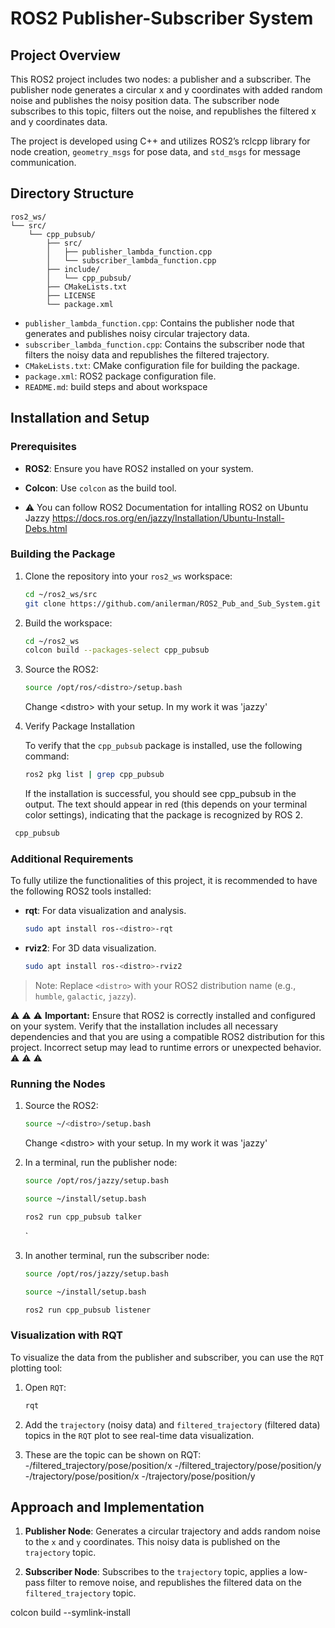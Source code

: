# ROS2 Publisher-Subscriber System

## Project Overview

This ROS2 project includes two nodes: a publisher and a subscriber. The publisher node generates a circular x and y coordinates with added random noise and publishes the noisy position data. The subscriber node subscribes to this topic, filters out the noise, and republishes the filtered x and y coordinates data.


The project is developed using C++ and utilizes ROS2’s rclcpp library for node creation, `geometry_msgs` for pose data, and `std_msgs` for message communication.


## Directory Structure

```
ros2_ws/
└── src/
    └── cpp_pubsub/
        ├── src/
        │   ├── publisher_lambda_function.cpp
        │   └── subscriber_lambda_function.cpp
        ├── include/
        │   └── cpp_pubsub/
        ├── CMakeLists.txt
        ├── LICENSE
        └── package.xml

```

- `publisher_lambda_function.cpp`: Contains the publisher node that generates and publishes noisy circular trajectory data.
- `subscriber_lambda_function.cpp`: Contains the subscriber node that filters the noisy data and republishes the filtered trajectory.
- `CMakeLists.txt`: CMake configuration file for building the package.
- `package.xml`: ROS2 package configuration file.
- `README.md`: build steps and about workspace

## Installation and Setup

### Prerequisites

- **ROS2**: Ensure you have ROS2 installed on your system.
- **Colcon**: Use `colcon` as the build tool.

- ⚠️ You can follow ROS2 Documentation for intalling ROS2 on Ubuntu Jazzy https://docs.ros.org/en/jazzy/Installation/Ubuntu-Install-Debs.html

### Building the Package

1. Clone the repository into your `ros2_ws` workspace:
   ```bash
   cd ~/ros2_ws/src
   git clone https://github.com/anilerman/ROS2_Pub_and_Sub_System.git cpp_pubsub
   ```
2. Build the workspace:
   ```bash
   cd ~/ros2_ws
   colcon build --packages-select cpp_pubsub
   ```

3. Source the ROS2:
   ```bash
   source /opt/ros/<distro>/setup.bash 
   ```
    Change <dıstro> with your setup. In my work it was 'jazzy'

 5. Verify Package Installation

    To verify that the `cpp_pubsub` package is installed, use the following command:

    ```bash
    ros2 pkg list | grep cpp_pubsub
    ```
    If the installation is successful, you should see cpp_pubsub in the output. The text should appear in red (this depends on your   terminal color settings), indicating that the package is recognized by ROS 2.
   ```bash
    cpp_pubsub
   ```

### Additional Requirements

To fully utilize the functionalities of this project, it is recommended to have the following ROS2 tools installed:

- **rqt**: For data visualization and analysis.
  ```bash
  sudo apt install ros-<distro>-rqt
  ```

- **rviz2**: For 3D data visualization.
  ```bash
  sudo apt install ros-<distro>-rviz2
  ```

> Note: Replace `<distro>` with your ROS2 distribution name (e.g., `humble`, `galactic`, `jazzy`).

⚠️ ⚠️ ⚠️ **Important:** Ensure that ROS2 is correctly installed and configured on your system. Verify that the installation includes all necessary dependencies and that you are using a compatible ROS2 distribution for this project. Incorrect setup may lead to runtime errors or unexpected behavior. ⚠️ ⚠️ ⚠️ 


### Running the Nodes

1. Source the ROS2:
   ```bash
   source ~/<distro>/setup.bash 
   ```
    Change <dıstro> with your setup. In my work it was 'jazzy'
   
2. In a terminal, run the publisher node:
   ```bash
   source /opt/ros/jazzy/setup.bash
   ```
   ```bash
   source ~/install/setup.bash
   ```
   ```bash
   ros2 run cpp_pubsub talker
   ```
   `

4. In another terminal, run the subscriber node:
   
   ```bash
   source /opt/ros/jazzy/setup.bash
   ```
   ```bash
   source ~/install/setup.bash
   ```
   ```bash
   ros2 run cpp_pubsub listener
   ```

### Visualization with RQT

To visualize the data from the publisher and subscriber, you can use the `RQT` plotting tool:

1. Open `RQT`:
   ```bash
   rqt
   ```

2. Add the `trajectory` (noisy data) and `filtered_trajectory` (filtered data) topics in the `RQT` plot to see real-time data visualization.

3. These are the topic can be shown on RQT:
   -/filtered_trajectory/pose/position/x
   -/filtered_trajectory/pose/position/y
   -/trajectory/pose/position/x
   -/trajectory/pose/position/y

## Approach and Implementation

1. **Publisher Node**: Generates a circular trajectory and adds random noise to the `x` and `y` coordinates. This noisy data is published on the `trajectory` topic.

2. **Subscriber Node**: Subscribes to the `trajectory` topic, applies a low-pass filter to remove noise, and republishes the filtered data on the `filtered_trajectory` topic.

colcon build --symlink-install
